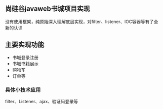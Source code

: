 ## 尚硅谷javaweb书城项目实现
没有使用框架，纯原始深入理解底层实现，对filter、listener、IOC容器等有了全新的认识

## 主要实现功能
- 书城登录注册
- 书城书籍展示
- 购物车
- 订单等

### 具体小技术应用
filter、Listener、ajax、验证码登录等
